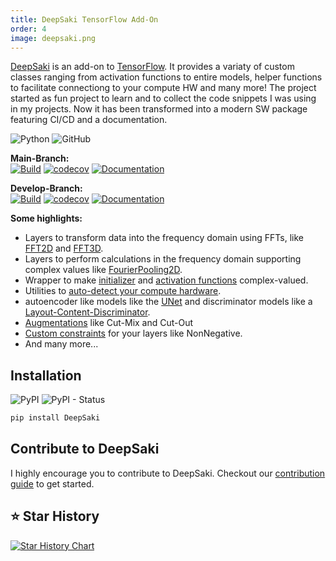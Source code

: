```yaml
---
title: DeepSaki TensorFlow Add-On
order: 4
image: deepsaki.png
---
```


[DeepSaki](https://sascha-kirch.github.io/DeepSaki/latest/) is an add-on to [TensorFlow](https://github.com/tensorflow/tensorflow). It provides a variaty of custom classes ranging from activation functions to entire models, helper functions to facilitate connectiong to your compute HW and many more!
The project started as fun project to learn and to collect the code snippets I was using in my projects. Now it has been transformed into a modern SW package featuring CI/CD and a documentation. 

![Python](https://img.shields.io/badge/python-3.10+-blue)
![GitHub](https://img.shields.io/github/license/sascha-kirch/deepsaki)

**Main-Branch:**<br>
[![Build](https://github.com/sascha-kirch/DeepSaki/actions/workflows/test.yml/badge.svg?branch=main)](https://github.com/sascha-kirch/DeepSaki/actions/workflows/test.yml)
[![codecov](https://codecov.io/gh/sascha-kirch/DeepSaki/branch/main/graph/badge.svg?token=FD7IE1T9EO)](https://codecov.io/gh/sascha-kirch/DeepSaki)
[![Documentation](https://img.shields.io/badge/ref-Documentation-blue)](https://sascha-kirch.github.io/DeepSaki/latest/)

**Develop-Branch:**<br>
[![Build](https://github.com/sascha-kirch/DeepSaki/actions/workflows/test.yml/badge.svg?branch=develop)](https://github.com/sascha-kirch/DeepSaki/actions/workflows/test.yml)
[![codecov](https://codecov.io/gh/sascha-kirch/DeepSaki/branch/develop/graph/badge.svg?token=FD7IE1T9EO)](https://codecov.io/gh/sascha-kirch/DeepSaki)
[![Documentation](https://img.shields.io/badge/ref-Documentation-blue)](https://sascha-kirch.github.io/DeepSaki/develop/)

**Some highlights:**

- Layers to transform data into the frequency domain using FFTs, like [FFT2D](https://sascha-kirch.github.io/DeepSaki/latest/reference/DeepSaki/layers/#DeepSaki.layers.fourier_layer.FFT2D) and [FFT3D](https://sascha-kirch.github.io/DeepSaki/latest/reference/DeepSaki/layers/#DeepSaki.layers.fourier_layer.FFT3D).
- Layers to perform calculations in the frequency domain supporting complex values like [FourierPooling2D](https://sascha-kirch.github.io/DeepSaki/latest/reference/DeepSaki/layers/#DeepSaki.layers.fourier_layer.FourierPooling2D).
- Wrapper to make [initializer](https://sascha-kirch.github.io/DeepSaki/latest/reference/DeepSaki/initializers/#DeepSaki.initializers.initializer_helper.make_initializer_complex) and [activation functions](https://sascha-kirch.github.io/DeepSaki/latest/reference/DeepSaki/activations/#DeepSaki.activations.complex_valued_activations.ComplexActivation) complex-valued.
- Utilities to [auto-detect your compute hardware](https://sascha-kirch.github.io/DeepSaki/latest/reference/DeepSaki/utils/#DeepSaki.utils.environment.detect_accelerator).
- autoencoder like models like the [UNet](https://sascha-kirch.github.io/DeepSaki/latest/reference/DeepSaki/models/#DeepSaki.models.autoencoders.UNet) and discriminator models like a [Layout-Content-Discriminator](https://sascha-kirch.github.io/DeepSaki/latest/reference/DeepSaki/models/#DeepSaki.models.discriminators.LayoutContentDiscriminator).
- [Augmentations](https://sascha-kirch.github.io/DeepSaki/latest/reference/DeepSaki/augmentations/) like Cut-Mix and Cut-Out
- [Custom constraints](https://sascha-kirch.github.io/DeepSaki/latest/reference/DeepSaki/constraints/) for your layers like NonNegative.
- And many more...


## Installation

![PyPI](https://img.shields.io/pypi/v/deepsaki)
![PyPI - Status](https://img.shields.io/pypi/status/deepsaki)
```bash
pip install DeepSaki
```

## Contribute to DeepSaki
I highly encourage you to contribute to DeepSaki. Checkout our [contribution guide](https://sascha-kirch.github.io/DeepSaki/latest/CONTRIBUTE/) to get started. 

## :star: Star History
[![Star History Chart](https://api.star-history.com/svg?repos=sascha-kirch/DeepSaki&type=Date)](https://star-history.com/#sascha-kirch/DeepSaki&Date)
